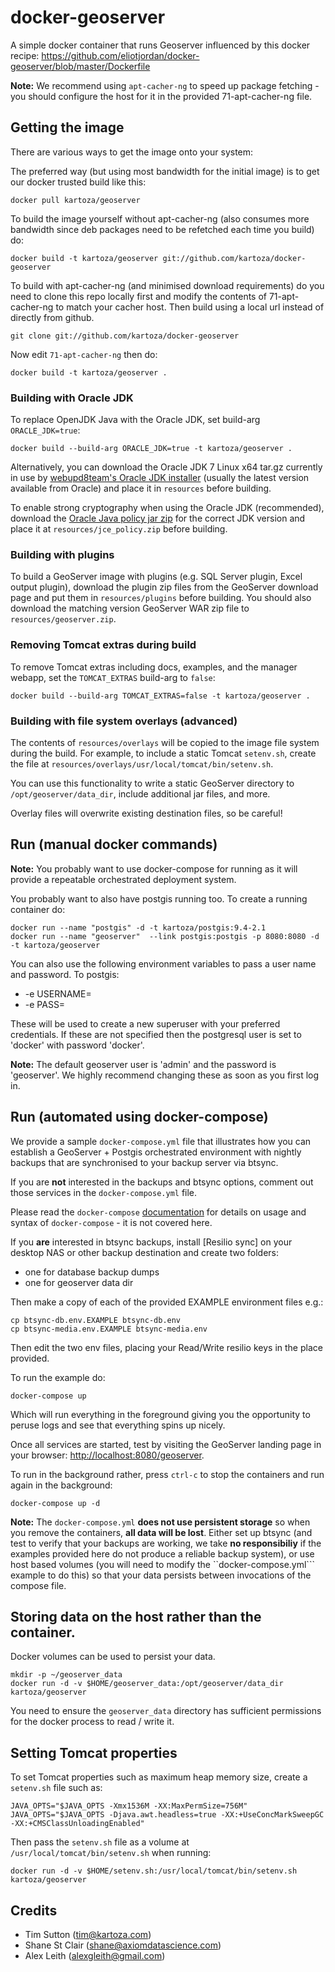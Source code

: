 # docker-geoserver

A simple docker container that runs Geoserver influenced by this docker
recipe: https://github.com/eliotjordan/docker-geoserver/blob/master/Dockerfile

**Note:** We recommend using ``apt-cacher-ng`` to speed up package fetching -
you should configure the host for it in the provided 71-apt-cacher-ng file.

## Getting the image

There are various ways to get the image onto your system:

The preferred way (but using most bandwidth for the initial image) is to
get our docker trusted build like this:


```shell
docker pull kartoza/geoserver
```

To build the image yourself without apt-cacher-ng (also consumes more bandwidth
since deb packages need to be refetched each time you build) do:

```shell
docker build -t kartoza/geoserver git://github.com/kartoza/docker-geoserver
```

To build with apt-cacher-ng (and minimised download requirements) do you need to
clone this repo locally first and modify the contents of 71-apt-cacher-ng to
match your cacher host. Then build using a local url instead of directly from
github.

```shell
git clone git://github.com/kartoza/docker-geoserver
```

Now edit ``71-apt-cacher-ng`` then do:

```shell
docker build -t kartoza/geoserver .
```

### Building with Oracle JDK

To replace OpenJDK Java with the Oracle JDK, set build-arg `ORACLE_JDK=true`:

```shell
docker build --build-arg ORACLE_JDK=true -t kartoza/geoserver .
```

Alternatively, you can download the Oracle JDK 7 Linux x64 tar.gz currently in use by
[webupd8team's Oracle JDK installer](https://launchpad.net/~webupd8team/+archive/ubuntu/java/+packages)
(usually the latest version available from Oracle) and place it in `resources` before building.

To enable strong cryptography when using the Oracle JDK (recommended), download the
[Oracle Java policy jar zip](http://docs.geoserver.org/latest/en/user/production/java.html#oracle-java)
for the correct JDK version and place it at `resources/jce_policy.zip` before building.

### Building with plugins

To build a GeoServer image with plugins (e.g. SQL Server plugin, Excel output plugin),
download the plugin zip files from the GeoServer download page and put them in
`resources/plugins` before building. You should also download the matching version
GeoServer WAR zip file to `resources/geoserver.zip`.

### Removing Tomcat extras during build

To remove Tomcat extras including docs, examples, and the manager webapp, set the
`TOMCAT_EXTRAS` build-arg to `false`:

```shell
docker build --build-arg TOMCAT_EXTRAS=false -t kartoza/geoserver .
```

### Building with file system overlays (advanced)

The contents of `resources/overlays` will be copied to the image file system
during the build. For example, to include a static Tomcat `setenv.sh`,
create the file at `resources/overlays/usr/local/tomcat/bin/setenv.sh`.

You can use this functionality to write a static GeoServer directory to
`/opt/geoserver/data_dir`, include additional jar files, and more.

Overlay files will overwrite existing destination files, so be careful!

## Run (manual docker commands)

**Note:** You probably want to use docker-compose for running as it will provide
a repeatable orchestrated deployment system.

You probably want to also have postgis running too. To create a running 
container do:

```shell
docker run --name "postgis" -d -t kartoza/postgis:9.4-2.1
docker run --name "geoserver"  --link postgis:postgis -p 8080:8080 -d -t kartoza/geoserver
```

You can also use the following environment variables to pass a 
user name and password. To postgis:

* -e USERNAME=<PGUSER> 
* -e PASS=<PGPASSWORD>

These will be used to create a new superuser with
your preferred credentials. If these are not specified then the postgresql 
user is set to 'docker' with password 'docker'.

**Note:** The default geoserver user is 'admin' and the password is 'geoserver'.
We highly recommend changing these as soon as you first log in.

## Run (automated using docker-compose)

We provide a sample ``docker-compose.yml`` file that illustrates
how you can establish a GeoServer + Postgis orchestrated environment
with nightly backups that are synchronised to your backup server
via btsync.

If you are **not** interested in the backups and btsync options, comment 
out those services in the ``docker-compose.yml`` file.

Please read the ``docker-compose`` 
[documentation](https://docs.docker.com/compose/) for details
on usage and syntax of ``docker-compose`` - it is not covered here.

If you **are** interested in btsync backups, install [Resilio sync]
on your desktop NAS or other backup  destination and create two
folders:

* one for database backup dumps
* one for geoserver data dir 

Then make a copy of each of the provided EXAMPLE environment files e.g.:

```
cp btsync-db.env.EXAMPLE btsync-db.env
cp btsync-media.env.EXAMPLE btsync-media.env
```

Then edit the two env files, placing your Read/Write resilio keys
in the place provided.


To run the example do:

```
docker-compose up
```

Which will run everything in the foreground giving you the opportunity
to peruse logs and see that everything spins up nicely.

Once all services are started, test by visiting the GeoServer landing
page in your browser: [http://localhost:8080/geoserver](http://localhost:8080/geoserver).

To run in the background rather, press ``ctrl-c`` to stop the
containers and run again in the background:

```
docker-compose up -d
```

**Note:** The ``docker-compose.yml`` **does not use persistent storage** so
when you remove the containers, **all data will be lost**. Either set up 
btsync (and test to verify that your backups are working, we take 
**no responsibiliy** if the examples provided here do not produce 
a reliable backup system), or use host based volumes (you will need 
to modify the ``docker-compose.yml``` example to do this) so that
your data persists between invocations of the compose file.

## Storing data on the host rather than the container.

Docker volumes can be used to persist your data.

```shell
mkdir -p ~/geoserver_data
docker run -d -v $HOME/geoserver_data:/opt/geoserver/data_dir kartoza/geoserver
```

You need to ensure the ``geoserver_data`` directory has sufficient permissions
for the docker process to read / write it.

## Setting Tomcat properties

To set Tomcat properties such as maximum heap memory size, create a `setenv.sh` file such as:

```shell
JAVA_OPTS="$JAVA_OPTS -Xmx1536M -XX:MaxPermSize=756M"
JAVA_OPTS="$JAVA_OPTS -Djava.awt.headless=true -XX:+UseConcMarkSweepGC -XX:+CMSClassUnloadingEnabled"
```

Then pass the `setenv.sh` file as a volume at `/usr/local/tomcat/bin/setenv.sh` when running:

```shell
docker run -d -v $HOME/setenv.sh:/usr/local/tomcat/bin/setenv.sh kartoza/geoserver
```

## Credits

* Tim Sutton (tim@kartoza.com)
* Shane St Clair (shane@axiomdatascience.com)
* Alex Leith (alexgleith@gmail.com)
